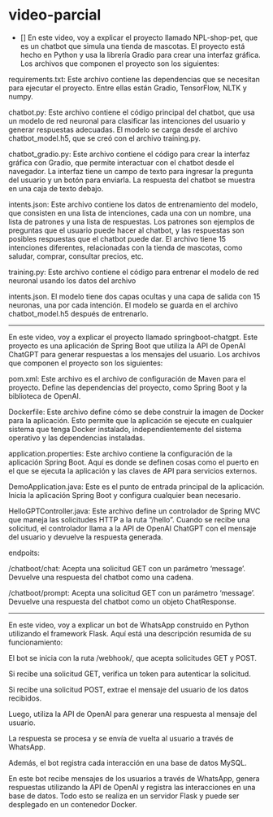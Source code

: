# video-parcial
- [] En este video, voy a explicar el proyecto llamado NPL-shop-pet, que es un chatbot que simula una tienda de mascotas. El proyecto está hecho en Python y usa la librería Gradio para crear una interfaz gráfica. Los archivos que componen el proyecto son los siguientes:

requirements.txt: Este archivo contiene las dependencias que se necesitan para ejecutar el proyecto. Entre ellas están Gradio, TensorFlow, NLTK y numpy.

chatbot.py: Este archivo contiene el código principal del chatbot, que usa un modelo de red neuronal para clasificar las intenciones del usuario y generar respuestas adecuadas. El modelo se carga desde el archivo chatbot_model.h5, que se creó con el archivo training.py.

chatbot_gradio.py: Este archivo contiene el código para crear la interfaz gráfica con Gradio, que permite interactuar con el chatbot desde el navegador. La interfaz tiene un campo de texto para ingresar la pregunta del usuario y un botón para enviarla. La respuesta del chatbot se muestra en una caja de texto debajo.

intents.json: Este archivo contiene los datos de entrenamiento del modelo, que consisten en una lista de intenciones, cada una con un nombre, una lista de patrones y una lista de respuestas. Los patrones son ejemplos de preguntas que el usuario puede hacer al chatbot, y las respuestas son posibles respuestas que el chatbot puede dar. El archivo tiene 15 intenciones diferentes, relacionadas con la tienda de mascotas, como saludar, comprar, consultar precios, etc.

training.py: Este archivo contiene el código para entrenar el modelo de red neuronal usando los datos del archivo 

intents.json. El modelo tiene dos capas ocultas y una capa de salida con 15 neuronas, una por cada intención. El modelo se guarda en el archivo chatbot_model.h5 después de entrenarlo.

---

En este video, voy a explicar el proyecto llamado springboot-chatgpt. Este proyecto es una aplicación de Spring Boot que utiliza la API de OpenAI ChatGPT para generar respuestas a los mensajes del usuario. Los archivos que componen el proyecto son los siguientes:

pom.xml: Este archivo es el archivo de configuración de Maven para el proyecto. Define las dependencias del proyecto, como Spring Boot y la biblioteca de OpenAI.

Dockerfile: Este archivo define cómo se debe construir la imagen de Docker para la aplicación. Esto permite que la aplicación se ejecute en cualquier sistema que tenga Docker instalado, independientemente del sistema operativo y las dependencias instaladas.

application.properties: Este archivo contiene la configuración de la aplicación Spring Boot. Aquí es donde se definen cosas como el puerto en el que se ejecuta la aplicación y las claves de API para servicios externos.

DemoApplication.java: Este es el punto de entrada principal de la aplicación. Inicia la aplicación Spring Boot y configura cualquier bean necesario.

HelloGPTController.java: Este archivo define un controlador de Spring MVC que maneja las solicitudes HTTP a la ruta “/hello”. Cuando se recibe una solicitud, el controlador llama a la API de OpenAI ChatGPT con el mensaje del usuario y devuelve la respuesta generada.

endpoits:

/chatboot/chat: Acepta una solicitud GET con un parámetro ‘message’. Devuelve una respuesta del chatbot como una cadena.

/chatboot/prompt: Acepta una solicitud GET con un parámetro ‘message’. Devuelve una respuesta del chatbot como un objeto ChatResponse.

---

En este video, voy a explicar un bot de WhatsApp construido en Python utilizando el framework Flask. Aquí está una descripción resumida de su funcionamiento:

El bot se inicia con la ruta /webhook/, que acepta solicitudes GET y POST.

Si recibe una solicitud GET, verifica un token para autenticar la solicitud.

Si recibe una solicitud POST, extrae el mensaje del usuario de los datos recibidos.

Luego, utiliza la API de OpenAI para generar una respuesta al mensaje del usuario.

La respuesta se procesa y se envía de vuelta al usuario a través de WhatsApp.

Además, el bot registra cada interacción en una base de datos MySQL.

En este bot recibe mensajes de los usuarios a través de WhatsApp, genera respuestas utilizando la API de OpenAI y registra las interacciones en una base de datos. Todo esto se realiza en un servidor Flask y puede ser desplegado en un contenedor Docker.